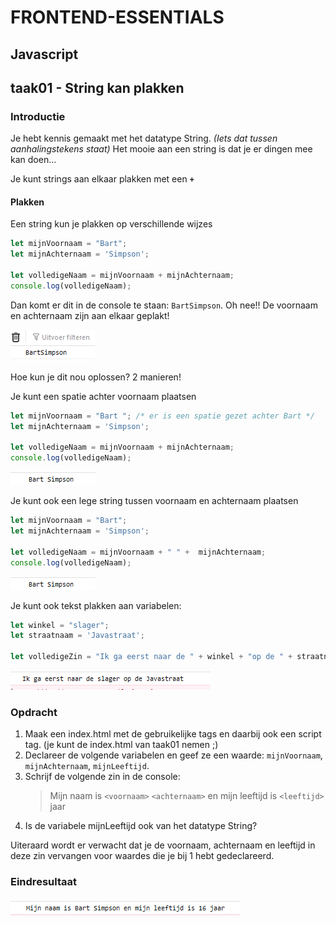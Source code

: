 # FRONTEND-ESSENTIALS

## Javascript

## taak01 - String kan plakken

### Introductie

Je hebt kennis gemaakt met het datatype String. _(Iets dat tussen aanhalingstekens staat)_ Het mooie aan een string is dat je er dingen mee kan doen...

Je kunt strings aan elkaar plakken met een __`+`__

#### Plakken

Een string kun je plakken op verschillende wijzes

```js
let mijnVoornaam = "Bart";
let mijnAchternaam = 'Simpson';

let volledigeNaam = mijnVoornaam + mijnAchternaam;
console.log(volledigeNaam);
```

Dan komt er dit in de console te staan: `BartSimpson`. Oh nee!! De voornaam en achternaam zijn aan elkaar geplakt!

![Bart Simpson](images/bartsimpson.png)

Hoe kun je dit nou oplossen? 2 manieren!

Je kunt een spatie achter voornaam plaatsen

```js
let mijnVoornaam = "Bart "; /* er is een spatie gezet achter Bart */
let mijnAchternaam = 'Simpson';

let volledigeNaam = mijnVoornaam + mijnAchternaam;
console.log(volledigeNaam);
```

![Bart Simpson](images/bart-simpson.png)

Je kunt ook een lege string tussen voornaam en achternaam plaatsen

```js
let mijnVoornaam = "Bart";
let mijnAchternaam = 'Simpson';

let volledigeNaam = mijnVoornaam + " " +  mijnAchternaam;
console.log(volledigeNaam);
```

![Bart Simpson](images/bart-simpson.png)

Je kunt ook tekst plakken aan variabelen:

```js
let winkel = "slager";
let straatnaam = 'Javastraat';

let volledigeZin = "Ik ga eerst naar de " + winkel + "op de " + straatnaam;
```

![Winkel](images/winkelen.png)

### Opdracht

1. Maak een index.html met de gebruikelijke tags en daarbij ook een script tag. (je kunt de index.html van taak01 nemen ;)
2. Declareer de volgende variabelen en geef ze een waarde: `mijnVoornaam`, `mijnAchternaam`, `mijnLeeftijd`.
3. Schrijf de volgende zin in de console:
    > Mijn naam is `<voornaam>` `<achternaam>` en mijn leeftijd is `<leeftijd>` jaar
4. Is de variabele mijnLeeftijd ook van het datatype String?
  
Uiteraard wordt er verwacht dat je de voornaam, achternaam en leeftijd in deze zin vervangen voor waardes die je bij 1 hebt gedeclareerd.

### Eindresultaat

![Eindresultaat](images/eindresultaat.png)